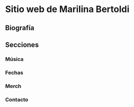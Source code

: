 # Sitio web de Marilina Bertoldi
## Biografía 
## Secciones
### Música
### Fechas
### Merch
### Contacto
